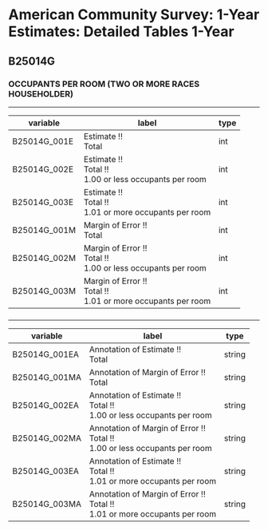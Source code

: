 # American Community Survey: 1-Year Estimates: Detailed Tables 1-Year

## B25014G

### OCCUPANTS PER ROOM (TWO OR MORE RACES HOUSEHOLDER)

___

| variable | label | type |
| ----- | ----- | ----- |
| B25014G_001E | Estimate !!<br>Total | int |
| B25014G_002E | Estimate !!<br>Total !!<br>1.00 or less occupants per room | int |
| B25014G_003E | Estimate !!<br>Total !!<br>1.01 or more occupants per room | int |
| B25014G_001M | Margin of Error !!<br>Total | int |
| B25014G_002M | Margin of Error !!<br>Total !!<br>1.00 or less occupants per room | int |
| B25014G_003M | Margin of Error !!<br>Total !!<br>1.01 or more occupants per room | int |
### 

___

| variable | label | type |
| ----- | ----- | ----- |
| B25014G_001EA | Annotation of Estimate !!<br>Total | string |
| B25014G_001MA | Annotation of Margin of Error !!<br>Total | string |
| B25014G_002EA | Annotation of Estimate !!<br>Total !!<br>1.00 or less occupants per room | string |
| B25014G_002MA | Annotation of Margin of Error !!<br>Total !!<br>1.00 or less occupants per room | string |
| B25014G_003EA | Annotation of Estimate !!<br>Total !!<br>1.01 or more occupants per room | string |
| B25014G_003MA | Annotation of Margin of Error !!<br>Total !!<br>1.01 or more occupants per room | string |

